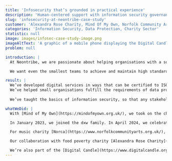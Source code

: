 ```yaml
---
title: 'Infosecurity that’s grounded in practical experience'
description: 'Human-centered support with information security governance, policy documentation and process implementation'
slug: 'infosecurity-at-neontribe-case-study'
customer: 'Alexandra Rose Charity, Mind Of My Own, Norfolk Community Arts'
categories: 'Information Security, Data Protection, Charity Sector'
statistic: null
image: images/infosec-case-study-image.png
imageAltText: 'A graphic of a mobile phone displaying the Digital Candle, Alexandra Rose Charity, Mind Of My Own and Norfolk Community Arts logos'
problem: null

introduction: |
  At Neontribe, we are passionate about helping organisations with a social purpose to help the people who need it most. Those people are often from vulnerable groups, and so we have had to develop real expertise in information security and information management. 

  We want even the smallest teams to achieve and maintain high standards of information security. It’s important for everyone, and it’s critical for folk working in the charity sector. What we believe makes us different is that we have a proven history of actually implementing digital services that are secure-by-design. We’re happy to offer a free initial chat about what this means to any charity.

result: |
  We’ve developed digital services in ways that can be certified to ISO 27001, and helped others do the same, so that they can show their development processes are fit for purpose. 
  We’ve helped small organisations fulfill the requirements of data protection regulations, so that they can take proper care of the data in their control.
   
  We’ve taught the basics of information security, so that any stakeholder can be aware of their responsibilities

whatWeDid: |
  With [Mind of My Own](https://mindofmyown.org.uk/), we took on the challenge of helping a small team of just three people achieve ISO 27001:2013 certification starting from scratch. We made this framework manageable and effective for them, and with our assistance they were successful in 2016. Our support didn't stop there; we helped them by handling security questionnaires and requirements of their institutional clients and coaching them to obtain Cyber Essentials and Cyber Essentials Plus accreditations. We provided them with penetration testing and a clear role for security review and testing in their development process.  Importantly, we delivered crucial education on the importance of information security to everyone in their organisation, so that it’s embedded in their work. 

  In January 2023, we joined the dxw family. In April 2024, we celebrated a significant milestone with the, helping develop their ISO 27001:2013 practises to achieve ISO 27001:2022 certification. This achievement reflects their ongoing dedication to maintaining the highest standards of information security.

  For music charity [Norca](https://www.norfolkcommunityarts.org.uk/), we designed a streamlined, team-based method for running Data Protection Impact Assessments (DPIA). This easy-to-implement approach has significantly improved their data protection processes, making compliance simpler and more effective.  Importantly, it makes this intimidating component of good governance understandable to people unfamiliar with its technicalities. Our approach there is readily transferable to other small charities 

  Our collaboration with food poverty charity [Alexandra Rose Charity](https://www.alexandrarose.org.uk/) involved similar efforts, where we evolved our user-friendly DPIA methodology. Additionally, we offered comprehensive infosec awareness training and helped them ensure their digital service’s compliance to GDPR, showcasing our ability to help small organisations handle complex regulatory frameworks. This learning was subsequently integrated into the development practices for software that supports their mission, reducing the threat of sensitive data exposure.

  We’re also part of the [Digital Candle](https://www.digitalcandle.org.uk/) network, where we share our expertise in threat analysis and mitigation strategies. We’ve advised on threat assessments and provided actionable recommendations to enhance the security posture of the organisations who’ve taken advantage of the free hour of conversation that Digital Candle offers charities.
---
```

